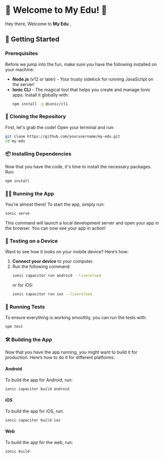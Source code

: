 # 🎉 Welcome to My Edu! 🎉

Hey there,  Welcome to **My Edu** ,

## 🚀 Getting Started

### Prerequisites

Before we jump into the fun, make sure you have the following installed on your machine:

- **Node.js** (v12 or later) - Your trusty sidekick for running JavaScript on the server!
- **Ionic CLI** - The magical tool that helps you create and manage Ionic apps. Install it globally with:
  ```bash
  npm install -g @ionic/cli
  ```

### 🎈 Cloning the Repository

First, let's grab the code! Open your terminal and run:
```bash
git clone https://github.com/yourusername/my-edu.git
cd my-edu
```

### 📦 Installing Dependencies

Now that you have the code, it's time to install the necessary packages. Run:
```bash
npm install
```

### 🏃‍♂️ Running the App

You're almost there! To start the app, simply run:
```bash
ionic serve
```
This command will launch a local development server and open your app in the browser. You can now see your app in action!

### 📱 Testing on a Device

Want to see how it looks on your mobile device? Here’s how:

1. **Connect your device** to your computer.
2. Run the following command:
   ```bash
   ionic capacitor run android --livereload
   ```
   or for iOS:
   ```bash
   ionic capacitor run ios --livereload
   ```

### 🧪 Running Tests

To ensure everything is working smoothly, you can run the tests with:
```bash
npm test
```

### 🛠️ Building the App

Now that you have the app running, you might want to build it for production. Here’s how to do it for different platforms:

#### Android
To build the app for Android, run:
```bash
ionic capacitor build android
```

#### iOS
To build the app for iOS, run:
```bash
ionic capacitor build ios
```

#### Web
To build the app for the web, run:
```bash
ionic build
```
